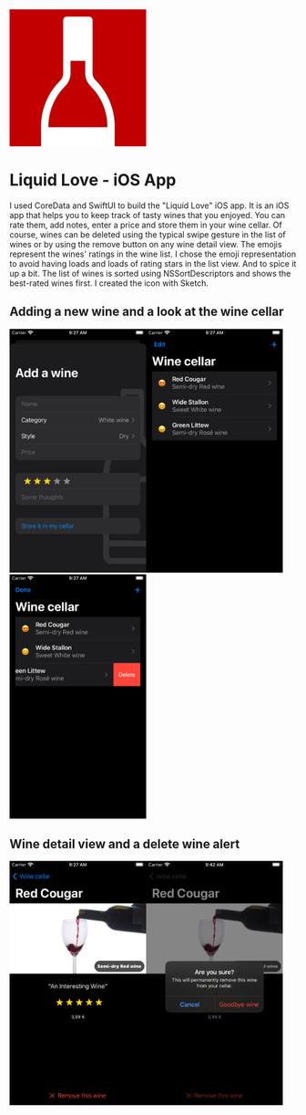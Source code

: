 

<img src="https://github.com/ambercoded/Liquid-Love/blob/main/Liquid%20Love/Assets.xcassets/AppIcon.appiconset/1024.png?raw=true" alt="Icon" width="240"/>

# Liquid Love - iOS App
I used CoreData and SwiftUI to build the "Liquid Love" iOS app. It is an iOS app that helps you to keep track of tasty wines that you enjoyed. 
You can rate them, add notes, enter a price and store them in your wine cellar. Of course, wines can be deleted using the typical swipe gesture in the list of wines or by using the remove button on any wine detail view. The emojis represent the wines' ratings in the wine list. I chose the emoji representation to avoid having loads and loads of rating stars in the list view. And to spice it up a bit. 
The list of wines is sorted using NSSortDescriptors and shows the best-rated wines first. I created the icon with Sketch.

## Adding a new wine and a look at the wine cellar
<img src="https://github.com/ambercoded/Liquid-Love/blob/main/Screenshots/addView.png?raw=true" alt="add wine" width="240"/><img src="https://github.com/ambercoded/Liquid-Love/blob/main/Screenshots/wineCellar.png?raw=true" alt="wine list" width="240"/><img src="https://github.com/ambercoded/Liquid-Love/blob/main/Screenshots/swipeDelete.png?raw=true" alt="swipe to delete" width="240"/>

## Wine detail view and a delete wine alert
<img src="https://github.com/ambercoded/Liquid-Love/blob/main/Screenshots/detailView.png?raw=true" alt="wine detail" width="240"/><img src="https://github.com/ambercoded/Liquid-Love/blob/main/Screenshots/deleteDetailView.png?raw=true" alt="delete detail view" width="240"/>

